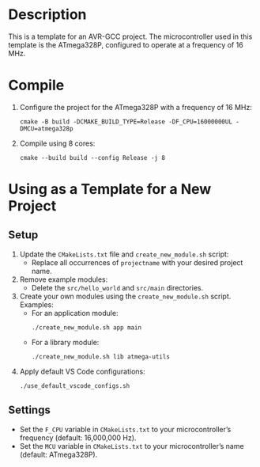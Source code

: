 # Description
This is a template for an AVR-GCC project. The microcontroller used in this template is the ATmega328P, configured to operate at a frequency of 16 MHz.

# Compile
1. Configure the project for the ATmega328P with a frequency of 16 MHz:
   ```
   cmake -B build -DCMAKE_BUILD_TYPE=Release -DF_CPU=16000000UL -DMCU=atmega328p
   ```
2. Compile using 8 cores:
   ```
   cmake --build build --config Release -j 8
   ```

# Using as a Template for a New Project
## Setup
1. Update the `CMakeLists.txt` file and `create_new_module.sh` script:
   - Replace all occurrences of `projectname` with your desired project name.
2. Remove example modules:
   - Delete the `src/hello_world` and `src/main` directories.
3. Create your own modules using the `create_new_module.sh` script. Examples:
   - For an application module:
     ```
     ./create_new_module.sh app main
     ```
   - For a library module:
     ```
     ./create_new_module.sh lib atmega-utils
     ```
4. Apply default VS Code configurations:
   ```
   ./use_default_vscode_configs.sh
   ```

## Settings
- Set the `F_CPU` variable in `CMakeLists.txt` to your microcontroller’s frequency (default: 16,000,000 Hz).
- Set the `MCU` variable in `CMakeLists.txt` to your microcontroller’s name (default: ATmega328P).
